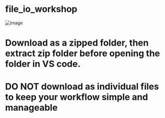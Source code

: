 # file_io_workshop

![image](https://user-images.githubusercontent.com/52624830/175018532-639eed19-4d2a-4726-aa10-d5d82d731daa.png)
# Download as a zipped folder, then extract zip folder before opening the folder in VS code. 
# DO NOT download as individual files to keep your workflow simple and manageable
